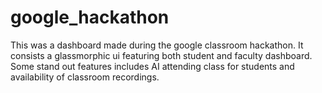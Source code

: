 # google_hackathon
This was a dashboard made during the google classroom hackathon. It consists a glassmorphic ui featuring both student and faculty dashboard. Some stand out features includes AI attending class for students and availability of classroom recordings.  
